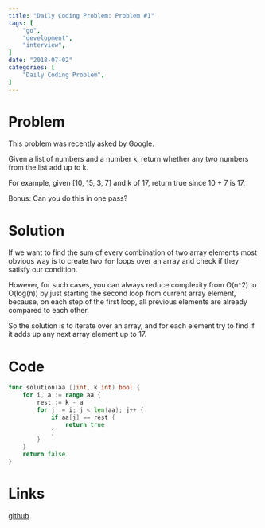 ```yaml
---
title: "Daily Coding Problem: Problem #1"
tags: [
    "go",
    "development",
    "interview",
]
date: "2018-07-02"
categories: [
    "Daily Coding Problem",
]
---
```


# Problem 

This problem was recently asked by Google.

Given a list of numbers and a number k, return whether any two numbers from the list add up to k.

For example, given [10, 15, 3, 7] and k of 17, return true since 10 + 7 is 17.

Bonus: Can you do this in one pass?

# Solution

If we want to find the sum of every combination of two array elements most
obvious way is to create two `for` loops over an array and check if they
satisfy our condition.

However, for such cases, you can always reduce complexity from O(n^2) to
O(log(n)) by just starting the second loop from current array element, because,
on each step of the first loop, all previous elements are already compared to each other.

So the solution is to iterate over an array, and for each element try to find if
it adds up any next array element up to 17.

# Code

```go
func solution(aa []int, k int) bool {
    for i, a := range aa {
        rest := k - a
        for j := i; j < len(aa); j++ {
            if aa[j] == rest {
                return true
            }
        }
    }
    return false
}
```

# Links

[github](https://github.com/ngalayko/dcp/tree/master/problems/2018-07-02)
